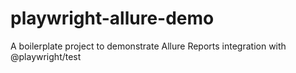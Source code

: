 # playwright-allure-demo
A boilerplate project to demonstrate Allure Reports integration with @playwright/test
